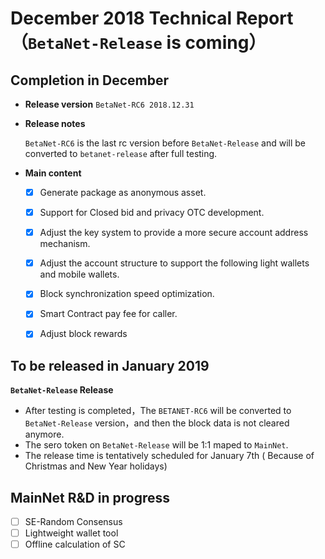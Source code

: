 # December 2018 Technical Report（`BetaNet-Release` is coming）

## Completion in December

- **Release version**
  `BetaNet-RC6 2018.12.31`



- **Release notes**

     `BetaNet-RC6` is the last rc version before `BetaNet-Release` and will be converted to `betanet-release` after full testing.



- **Main content**

  - [x] Generate package as anonymous asset.
  - [x] Support for Closed bid and privacy OTC development.
  - [x] Adjust the key system to provide a more secure account address mechanism.
  - [x] Adjust the account structure to support the following light wallets and mobile wallets.
  - [x] Block synchronization speed optimization.
  - [x] Smart Contract pay fee for caller.
  - [x] Adjust block rewards


## To be released in January 2019

**`BetaNet-Release` Release**

- After testing is completed，The `BETANET-RC6` will be converted to `BetaNet-Release` version，and then the block data is not cleared anymore.
- The sero token on `BetaNet-Release`  will be 1:1 maped to `MainNet`.
- The release time is tentatively scheduled for January 7th ( Because of Christmas and New Year holidays)



## MainNet R&D in progress

- [ ] SE-Random Consensus
- [ ] Lightweight wallet tool
- [ ] Offline calculation of SC
